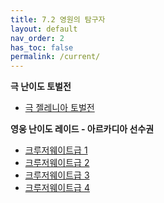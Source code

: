 ```yaml
---
title: 7.2 영원의 탐구자
layout: default
nav_order: 2
has_toc: false
permalink: /current/
---
```


**극 난이도 토벌전**
 - [극 젤레니아 토벌전](/7.0_dawntrail/extreme_trials/zelenia)

**영웅 난이도 레이드 - 아르카디아 선수권**
 - [크루저웨이트급 1](/7.0_dawntrail/savage_raids/m5s)
 - [크루저웨이트급 2](/7.0_dawntrail/savage_raids/m6s)
 - [크루저웨이트급 3](/7.0_dawntrail/savage_raids/m7s)
 - [크루저웨이트급 4](/7.0_dawntrail/savage_raids/m8s)
